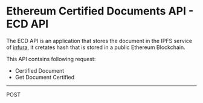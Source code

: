 # Ethereum Certified Documents API - ECD API

The ECD API is an application that stores the document in the IPFS service of [infura](https://www.infura.io), it cretates hash that is stored in a public Ethereum Blockchain.

This API contains following request:
* Certified Document
* Get Document Certified

---

POST 


